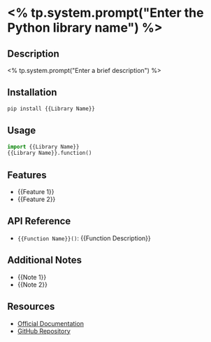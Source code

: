 # <% tp.system.prompt("Enter the Python library name") %>
## Description
<% tp.system.prompt("Enter a brief description") %>
## Installation
```python
pip install {{Library Name}}
```
## Usage
```python
import {{Library Name}}
{{Library Name}}.function()
```

## Features
- {{Feature 1}}
- {{Feature 2}}

## API Reference
- `{{Function Name}}()`: {{Function Description}}

## Additional Notes
- {{Note 1}}
- {{Note 2}}
## Resources
- [Official Documentation]({{Link}})
- [GitHub Repository]({{Link}})
